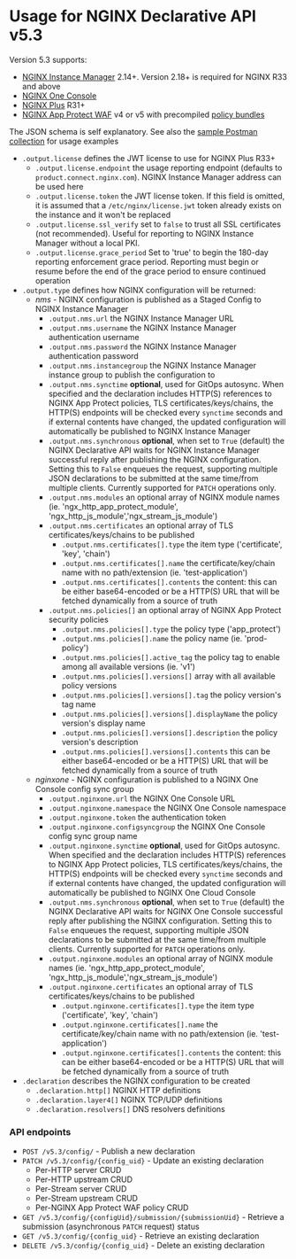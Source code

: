 # Usage for NGINX Declarative API v5.3

Version 5.3 supports:

- [NGINX Instance Manager](https://docs.nginx.com/nginx-management-suite/nim/) 2.14+. Version 2.18+ is required for NGINX R33 and above
- [NGINX One Console](https://docs.nginx.com/nginx-one/)
- [NGINX Plus](https://docs.nginx.com/nginx/) R31+
- [NGINX App Protect WAF](https://docs.nginx.com/nginx-app-protect-waf/) v4 or v5 with precompiled [policy bundles](https://docs.nginx.com/nginx-app-protect-waf/v5/admin-guide/compiler/)

The JSON schema is self explanatory. See also the [sample Postman collection](/contrib/postman) for usage examples

- `.output.license` defines the JWT license to use for NGINX Plus R33+
  - `.output.license.endpoint` the usage reporting endpoint (defaults to `product.connect.nginx.com`). NGINX Instance Manager address can be used here
  - `.output.license.token` the JWT license token. If this field is omitted, it is assumed that a `/etc/nginx/license.jwt` token already exists on the instance and it won't be replaced
  - `.output.license.ssl_verify` set to `false` to trust all SSL certificates (not recommended). Useful for reporting to NGINX Instance Manager without a local PKI.
  - `.output.license.grace_period` Set to 'true' to begin the 180-day reporting enforcement grace period. Reporting must begin or resume before the end of the grace period to ensure continued operation
- `.output.type` defines how NGINX configuration will be returned:
  - *nms* - NGINX configuration is published as a Staged Config to NGINX Instance Manager
    - `.output.nms.url` the NGINX Instance Manager URL
    - `.output.nms.username` the NGINX Instance Manager authentication username
    - `.output.nms.password` the NGINX Instance Manager authentication password
    - `.output.nms.instancegroup` the NGINX Instance Manager instance group to publish the configuration to
    - `.output.nms.synctime` **optional**, used for GitOps autosync. When specified and the declaration includes HTTP(S) references to NGINX App Protect policies, TLS certificates/keys/chains, the HTTP(S) endpoints will be checked every `synctime` seconds and if external contents have changed, the updated configuration will automatically be published to NGINX Instance Manager
    - `.output.nms.synchronous` **optional**, when set to `True` (default) the NGINX Declarative API waits for NGINX Instance Manager successful reply after publishing the NGINX configuration. Setting this to `False` enqueues the request, supporting multiple JSON declarations to be submitted at the same time/from multiple clients. Currently supported for `PATCH` operations only.
    - `.output.nms.modules` an optional array of NGINX module names (ie. 'ngx_http_app_protect_module', 'ngx_http_js_module','ngx_stream_js_module')
    - `.output.nms.certificates` an optional array of TLS certificates/keys/chains to be published
      - `.output.nms.certificates[].type` the item type ('certificate', 'key', 'chain')
      - `.output.nms.certificates[].name` the certificate/key/chain name with no path/extension (ie. 'test-application')
      - `.output.nms.certificates[].contents` the content: this can be either base64-encoded or be a HTTP(S) URL that will be fetched dynamically from a source of truth
    - `.output.nms.policies[]` an optional array of NGINX App Protect security policies
      - `.output.nms.policies[].type` the policy type ('app_protect')
      - `.output.nms.policies[].name` the policy name (ie. 'prod-policy')
      - `.output.nms.policies[].active_tag` the policy tag to enable among all available versions (ie. 'v1')
      - `.output.nms.policies[].versions[]` array with all available policy versions
      - `.output.nms.policies[].versions[].tag` the policy version's tag name
      - `.output.nms.policies[].versions[].displayName` the policy version's display name
      - `.output.nms.policies[].versions[].description` the policy version's description
      - `.output.nms.policies[].versions[].contents` this can be either base64-encoded or be a HTTP(S) URL that will be fetched dynamically from a source of truth
  - *nginxone* - NGINX configuration is published to a NGINX One Console config sync group
    - `.output.nginxone.url` the NGINX One Console URL
    - `.output.nginxone.namespace` the NGINX One Console namespace
    - `.output.nginxone.token` the authentication token
    - `.output.nginxone.configsyncgroup` the NGINX One Console config sync group name
    - `.output.nginxone.synctime` **optional**, used for GitOps autosync. When specified and the declaration includes HTTP(S) references to NGINX App Protect policies, TLS certificates/keys/chains, the HTTP(S) endpoints will be checked every `synctime` seconds and if external contents have changed, the updated configuration will automatically be published to NGINX One Cloud Console
    - `.output.nms.synchronous` **optional**, when set to `True` (default) the NGINX Declarative API waits for NGINX One Console successful reply after publishing the NGINX configuration. Setting this to `False` enqueues the request, supporting multiple JSON declarations to be submitted at the same time/from multiple clients. Currently supported for `PATCH` operations only.
    - `.output.nginxone.modules` an optional array of NGINX module names (ie. 'ngx_http_app_protect_module', 'ngx_http_js_module','ngx_stream_js_module')
    - `.output.nginxone.certificates` an optional array of TLS certificates/keys/chains to be published
      - `.output.nginxone.certificates[].type` the item type ('certificate', 'key', 'chain')
      - `.output.nginxone.certificates[].name` the certificate/key/chain name with no path/extension (ie. 'test-application')
      - `.output.nginxone.certificates[].contents` the content: this can be either base64-encoded or be a HTTP(S) URL that will be fetched dynamically from a source of truth
- `.declaration` describes the NGINX configuration to be created
  - `.declaration.http[]` NGINX HTTP definitions
  - `.declaration.layer4[]` NGINX TCP/UDP definitions
  - `.declaration.resolvers[]` DNS resolvers definitions

### API endpoints

- `POST /v5.3/config/` - Publish a new declaration
- `PATCH /v5.3/config/{config_uid}` - Update an existing declaration
  - Per-HTTP server CRUD
  - Per-HTTP upstream CRUD
  - Per-Stream server CRUD
  - Per-Stream upstream CRUD
  - Per-NGINX App Protect WAF policy CRUD
- `GET /v5.3/config/{configUid}/submission/{submissionUid}` - Retrieve a submission (asynchronous `PATCH` request) status
- `GET /v5.3/config/{config_uid}` - Retrieve an existing declaration
- `DELETE /v5.3/config/{config_uid}` - Delete an existing declaration